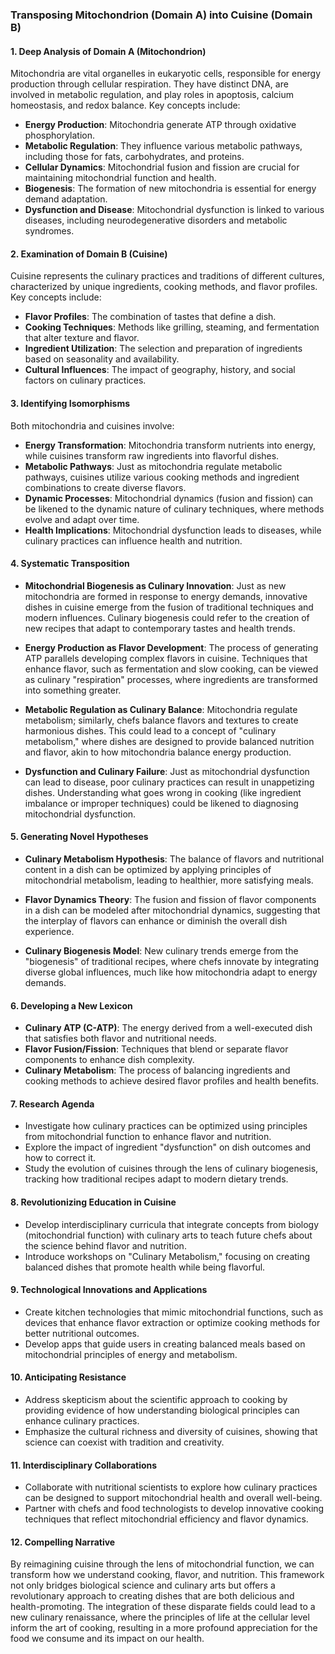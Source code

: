 ### Transposing Mitochondrion (Domain A) into Cuisine (Domain B)

#### 1. Deep Analysis of Domain A (Mitochondrion)
Mitochondria are vital organelles in eukaryotic cells, responsible for energy production through cellular respiration. They have distinct DNA, are involved in metabolic regulation, and play roles in apoptosis, calcium homeostasis, and redox balance. Key concepts include:
- **Energy Production**: Mitochondria generate ATP through oxidative phosphorylation.
- **Metabolic Regulation**: They influence various metabolic pathways, including those for fats, carbohydrates, and proteins.
- **Cellular Dynamics**: Mitochondrial fusion and fission are crucial for maintaining mitochondrial function and health.
- **Biogenesis**: The formation of new mitochondria is essential for energy demand adaptation.
- **Dysfunction and Disease**: Mitochondrial dysfunction is linked to various diseases, including neurodegenerative disorders and metabolic syndromes.

#### 2. Examination of Domain B (Cuisine)
Cuisine represents the culinary practices and traditions of different cultures, characterized by unique ingredients, cooking methods, and flavor profiles. Key concepts include:
- **Flavor Profiles**: The combination of tastes that define a dish.
- **Cooking Techniques**: Methods like grilling, steaming, and fermentation that alter texture and flavor.
- **Ingredient Utilization**: The selection and preparation of ingredients based on seasonality and availability.
- **Cultural Influences**: The impact of geography, history, and social factors on culinary practices.

#### 3. Identifying Isomorphisms
Both mitochondria and cuisines involve:
- **Energy Transformation**: Mitochondria transform nutrients into energy, while cuisines transform raw ingredients into flavorful dishes.
- **Metabolic Pathways**: Just as mitochondria regulate metabolic pathways, cuisines utilize various cooking methods and ingredient combinations to create diverse flavors.
- **Dynamic Processes**: Mitochondrial dynamics (fusion and fission) can be likened to the dynamic nature of culinary techniques, where methods evolve and adapt over time.
- **Health Implications**: Mitochondrial dysfunction leads to diseases, while culinary practices can influence health and nutrition.

#### 4. Systematic Transposition
- **Mitochondrial Biogenesis as Culinary Innovation**: Just as new mitochondria are formed in response to energy demands, innovative dishes in cuisine emerge from the fusion of traditional techniques and modern influences. Culinary biogenesis could refer to the creation of new recipes that adapt to contemporary tastes and health trends.
  
- **Energy Production as Flavor Development**: The process of generating ATP parallels developing complex flavors in cuisine. Techniques that enhance flavor, such as fermentation and slow cooking, can be viewed as culinary "respiration" processes, where ingredients are transformed into something greater.

- **Metabolic Regulation as Culinary Balance**: Mitochondria regulate metabolism; similarly, chefs balance flavors and textures to create harmonious dishes. This could lead to a concept of "culinary metabolism," where dishes are designed to provide balanced nutrition and flavor, akin to how mitochondria balance energy production.

- **Dysfunction and Culinary Failure**: Just as mitochondrial dysfunction can lead to disease, poor culinary practices can result in unappetizing dishes. Understanding what goes wrong in cooking (like ingredient imbalance or improper techniques) could be likened to diagnosing mitochondrial dysfunction.

#### 5. Generating Novel Hypotheses
- **Culinary Metabolism Hypothesis**: The balance of flavors and nutritional content in a dish can be optimized by applying principles of mitochondrial metabolism, leading to healthier, more satisfying meals.
  
- **Flavor Dynamics Theory**: The fusion and fission of flavor components in a dish can be modeled after mitochondrial dynamics, suggesting that the interplay of flavors can enhance or diminish the overall dish experience.

- **Culinary Biogenesis Model**: New culinary trends emerge from the "biogenesis" of traditional recipes, where chefs innovate by integrating diverse global influences, much like how mitochondria adapt to energy demands.

#### 6. Developing a New Lexicon
- **Culinary ATP (C-ATP)**: The energy derived from a well-executed dish that satisfies both flavor and nutritional needs.
- **Flavor Fusion/Fission**: Techniques that blend or separate flavor components to enhance dish complexity.
- **Culinary Metabolism**: The process of balancing ingredients and cooking methods to achieve desired flavor profiles and health benefits.

#### 7. Research Agenda
- Investigate how culinary practices can be optimized using principles from mitochondrial function to enhance flavor and nutrition.
- Explore the impact of ingredient "dysfunction" on dish outcomes and how to correct it.
- Study the evolution of cuisines through the lens of culinary biogenesis, tracking how traditional recipes adapt to modern dietary trends.

#### 8. Revolutionizing Education in Cuisine
- Develop interdisciplinary curricula that integrate concepts from biology (mitochondrial function) with culinary arts to teach future chefs about the science behind flavor and nutrition.
- Introduce workshops on "Culinary Metabolism," focusing on creating balanced dishes that promote health while being flavorful.

#### 9. Technological Innovations and Applications
- Create kitchen technologies that mimic mitochondrial functions, such as devices that enhance flavor extraction or optimize cooking methods for better nutritional outcomes.
- Develop apps that guide users in creating balanced meals based on mitochondrial principles of energy and metabolism.

#### 10. Anticipating Resistance
- Address skepticism about the scientific approach to cooking by providing evidence of how understanding biological principles can enhance culinary practices.
- Emphasize the cultural richness and diversity of cuisines, showing that science can coexist with tradition and creativity.

#### 11. Interdisciplinary Collaborations
- Collaborate with nutritional scientists to explore how culinary practices can be designed to support mitochondrial health and overall well-being.
- Partner with chefs and food technologists to develop innovative cooking techniques that reflect mitochondrial efficiency and flavor dynamics.

#### 12. Compelling Narrative
By reimagining cuisine through the lens of mitochondrial function, we can transform how we understand cooking, flavor, and nutrition. This framework not only bridges biological science and culinary arts but offers a revolutionary approach to creating dishes that are both delicious and health-promoting. The integration of these disparate fields could lead to a new culinary renaissance, where the principles of life at the cellular level inform the art of cooking, resulting in a more profound appreciation for the food we consume and its impact on our health.